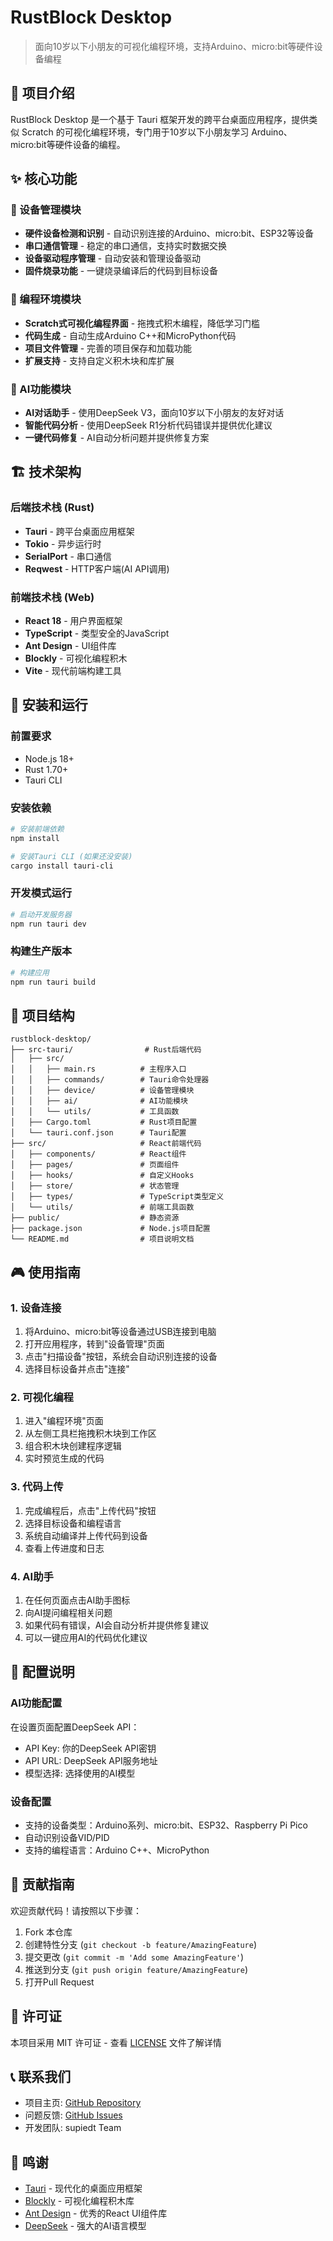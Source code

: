 # RustBlock Desktop

> 面向10岁以下小朋友的可视化编程环境，支持Arduino、micro:bit等硬件设备编程

## 📖 项目介绍

RustBlock Desktop 是一个基于 Tauri 框架开发的跨平台桌面应用程序，提供类似 Scratch 的可视化编程环境，专门用于10岁以下小朋友学习 Arduino、micro:bit等硬件设备的编程。

## ✨ 核心功能

### 🎯 设备管理模块
- **硬件设备检测和识别** - 自动识别连接的Arduino、micro:bit、ESP32等设备
- **串口通信管理** - 稳定的串口通信，支持实时数据交换
- **设备驱动程序管理** - 自动安装和管理设备驱动
- **固件烧录功能** - 一键烧录编译后的代码到目标设备

### 🧩 编程环境模块
- **Scratch式可视化编程界面** - 拖拽式积木编程，降低学习门槛
- **代码生成** - 自动生成Arduino C++和MicroPython代码
- **项目文件管理** - 完善的项目保存和加载功能
- **扩展支持** - 支持自定义积木块和库扩展

### 🤖 AI功能模块
- **AI对话助手** - 使用DeepSeek V3，面向10岁以下小朋友的友好对话
- **智能代码分析** - 使用DeepSeek R1分析代码错误并提供优化建议
- **一键代码修复** - AI自动分析问题并提供修复方案

## 🏗️ 技术架构

### 后端技术栈 (Rust)
- **Tauri** - 跨平台桌面应用框架
- **Tokio** - 异步运行时
- **SerialPort** - 串口通信
- **Reqwest** - HTTP客户端(AI API调用)

### 前端技术栈 (Web)
- **React 18** - 用户界面框架
- **TypeScript** - 类型安全的JavaScript
- **Ant Design** - UI组件库
- **Blockly** - 可视化编程积木
- **Vite** - 现代前端构建工具

## 🚀 安装和运行

### 前置要求
- Node.js 18+
- Rust 1.70+
- Tauri CLI

### 安装依赖
```bash
# 安装前端依赖
npm install

# 安装Tauri CLI (如果还没安装)
cargo install tauri-cli
```

### 开发模式运行
```bash
# 启动开发服务器
npm run tauri dev
```

### 构建生产版本
```bash
# 构建应用
npm run tauri build
```

## 📁 项目结构

```
rustblock-desktop/
├── src-tauri/                # Rust后端代码
│   ├── src/
│   │   ├── main.rs          # 主程序入口
│   │   ├── commands/        # Tauri命令处理器
│   │   ├── device/          # 设备管理模块
│   │   ├── ai/              # AI功能模块
│   │   └── utils/           # 工具函数
│   ├── Cargo.toml           # Rust项目配置
│   └── tauri.conf.json      # Tauri配置
├── src/                     # React前端代码
│   ├── components/          # React组件
│   ├── pages/               # 页面组件
│   ├── hooks/               # 自定义Hooks
│   ├── store/               # 状态管理
│   ├── types/               # TypeScript类型定义
│   └── utils/               # 前端工具函数
├── public/                  # 静态资源
├── package.json             # Node.js项目配置
└── README.md                # 项目说明文档
```

## 🎮 使用指南

### 1. 设备连接
1. 将Arduino、micro:bit等设备通过USB连接到电脑
2. 打开应用程序，转到"设备管理"页面
3. 点击"扫描设备"按钮，系统会自动识别连接的设备
4. 选择目标设备并点击"连接"

### 2. 可视化编程
1. 进入"编程环境"页面
2. 从左侧工具栏拖拽积木块到工作区
3. 组合积木块创建程序逻辑
4. 实时预览生成的代码

### 3. 代码上传
1. 完成编程后，点击"上传代码"按钮
2. 选择目标设备和编程语言
3. 系统自动编译并上传代码到设备
4. 查看上传进度和日志

### 4. AI助手
1. 在任何页面点击AI助手图标
2. 向AI提问编程相关问题
3. 如果代码有错误，AI会自动分析并提供修复建议
4. 可以一键应用AI的代码优化建议

## 🔧 配置说明

### AI功能配置
在设置页面配置DeepSeek API：
- API Key: 你的DeepSeek API密钥
- API URL: DeepSeek API服务地址
- 模型选择: 选择使用的AI模型

### 设备配置
- 支持的设备类型：Arduino系列、micro:bit、ESP32、Raspberry Pi Pico
- 自动识别设备VID/PID
- 支持的编程语言：Arduino C++、MicroPython

## 🤝 贡献指南

欢迎贡献代码！请按照以下步骤：

1. Fork 本仓库
2. 创建特性分支 (`git checkout -b feature/AmazingFeature`)
3. 提交更改 (`git commit -m 'Add some AmazingFeature'`)
4. 推送到分支 (`git push origin feature/AmazingFeature`)
5. 打开Pull Request

## 📄 许可证

本项目采用 MIT 许可证 - 查看 [LICENSE](LICENSE) 文件了解详情

## 📞 联系我们

- 项目主页: [GitHub Repository](https://github.com/supiedt/rustblock-desktop)
- 问题反馈: [GitHub Issues](https://github.com/supiedt/rustblock-desktop/issues)
- 开发团队: supiedt Team

## 🙏 鸣谢

- [Tauri](https://tauri.app/) - 现代化的桌面应用框架
- [Blockly](https://developers.google.com/blockly) - 可视化编程积木库
- [Ant Design](https://ant.design/) - 优秀的React UI组件库
- [DeepSeek](https://www.deepseek.com/) - 强大的AI语言模型 